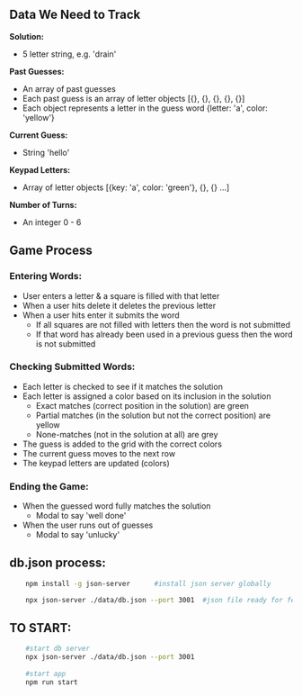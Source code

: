 ## Data We Need to Track

**Solution:**
- 5 letter string, e.g. 'drain'

**Past Guesses:**
- An array of past guesses
- Each past guess is an array of letter objects [{}, {}, {}, {}, {}]
- Each object represents a letter in the guess word {letter: 'a', color: 'yellow'}

**Current Guess:**
- String 'hello'

**Keypad Letters:**
- Array of letter objects [{key: 'a', color: 'green'}, {}, {} ...]

**Number of Turns:**
- An integer 0 - 6

## Game Process

### Entering Words:
- User enters a letter & a square is filled with that letter
- When a user hits delete it deletes the previous letter
- When a user hits enter it submits the word
  - If all squares are not filled with letters then the word is not submitted
  - If that word has already been used in a previous guess then the word is not submitted

### Checking Submitted Words:
- Each letter is checked to see if it matches the solution
- Each letter is assigned a color based on its inclusion in the solution
  - Exact matches (correct position in the solution) are green
  - Partial matches (in the solution but not the correct position) are yellow
  - None-matches (not in the solution at all) are grey
- The guess is added to the grid with the correct colors
- The current guess moves to the next row
- The keypad letters are updated (colors)

### Ending the Game:
- When the guessed word fully matches the solution
  - Modal to say 'well done'
- When the user runs out of guesses
  - Modal to say 'unlucky'


## db.json process:
```bash
    npm install -g json-server		#install json server globally

    npx json-server ./data/db.json --port 3001	#json file ready for fetch from port 3001
```

## TO START:
```bash
    #start db server
    npx json-server ./data/db.json --port 3001
    
    #start app
    npm run start
```